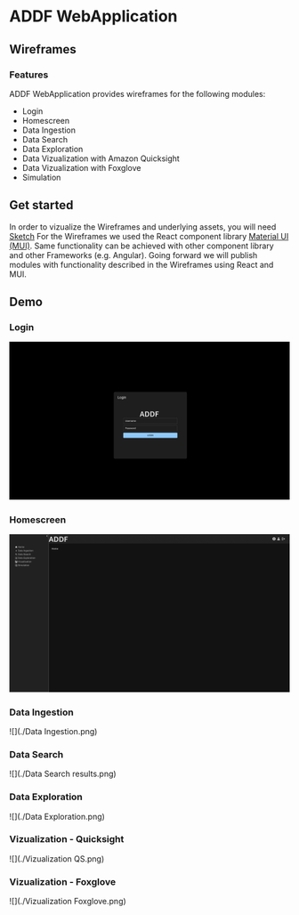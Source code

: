# ADDF WebApplication
## Wireframes

### Features
ADDF WebApplication provides wireframes for the following modules:

- Login
- Homescreen
- Data Ingestion
- Data Search
- Data Exploration
- Data Vizualization with Amazon Quicksight
- Data Vizualization with Foxglove
- Simulation

## Get started

In order to vizualize the Wireframes and underlying assets, you will need [Sketch](https://www.sketch.com/)
For the Wireframes we used the React component library [Material UI (MUI)](https://mui.com/). Same functionality can be achieved with other component library and other Frameworks (e.g. Angular).
Going forward we will publish modules with functionality described in the Wireframes using React and MUI.

## Demo

### Login

![](./Login.png)


### Homescreen

![](./Landing.png)

### Data Ingestion

![](./Data Ingestion.png)

### Data Search

![](./Data Search results.png)

### Data Exploration

![](./Data Exploration.png)

### Vizualization - Quicksight

![](./Vizualization QS.png)

### Vizualization - Foxglove

![](./Vizualization Foxglove.png)


